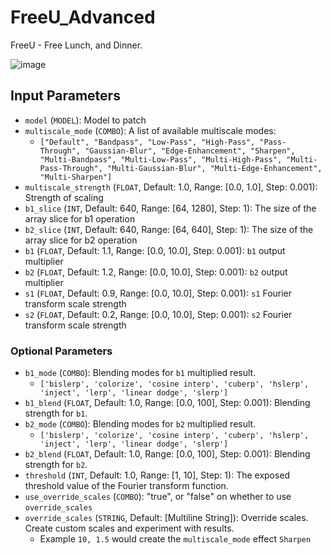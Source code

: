 # FreeU_Advanced
 FreeU - Free Lunch, and Dinner.
 
![image](https://github.com/WASasquatch/FreeU_Advanced/assets/1151589/b68e2830-9110-4497-a0a5-e5b24cc6e012)

## Input Parameters

- `model` (`MODEL`): Model to patch
- `multiscale_mode` (`COMBO`): A list of available multiscale modes:
  - `["Default", "Bandpass", "Low-Pass", "High-Pass", "Pass-Through", "Gaussian-Blur", "Edge-Enhancement", "Sharpen", "Multi-Bandpass", "Multi-Low-Pass", "Multi-High-Pass", "Multi-Pass-Through", "Multi-Gaussian-Blur", "Multi-Edge-Enhancement", "Multi-Sharpen"]`
- `multiscale_strength` (`FLOAT`, Default: 1.0, Range: [0.0, 1.0], Step: 0.001): Strength of scaling
- `b1_slice` (`INT`, Default: 640, Range: [64, 1280], Step: 1): The size of the array slice for b1 operation
- `b2_slice` (`INT`, Default: 640, Range: [64, 640], Step: 1): The size of the array slice for b2 operation
- `b1` (`FLOAT`, Default: 1.1, Range: [0.0, 10.0], Step: 0.001): `b1`  output multiplier
- `b2` (`FLOAT`, Default: 1.2, Range: [0.0, 10.0], Step: 0.001): `b2`  output multiplier
- `s1` (`FLOAT`, Default: 0.9, Range: [0.0, 10.0], Step: 0.001): `s1` Fourier transform scale strength
- `s2` (`FLOAT`, Default: 0.2, Range: [0.0, 10.0], Step: 0.001): `s2` Fourier transform scale strength

### Optional Parameters

- `b1_mode` (`COMBO`): Blending modes for `b1` multiplied result.
  - `['bislerp', 'colorize', 'cosine interp', 'cuberp', 'hslerp', 'inject', 'lerp', 'linear dodge', 'slerp']`
- `b1_blend` (`FLOAT`, Default: 1.0, Range: [0.0, 100], Step: 0.001): Blending strength for `b1`.
- `b2_mode` (`COMBO`): Blending modes for `b2` multiplied result.
  - `['bislerp', 'colorize', 'cosine interp', 'cuberp', 'hslerp', 'inject', 'lerp', 'linear dodge', 'slerp']`
- `b2_blend` (`FLOAT`, Default: 1.0, Range: [0.0, 100], Step: 0.001): Blending strength for `b2`.
- `threshold` (`INT`, Default: 1.0, Range: [1, 10], Step: 1): The exposed threshold value of the Fourier transform function.
- `use_override_scales` (`COMBO`): "true", or "false" on whether to use `override_scales`
- `override_scales` (`STRING`, Default: [Multiline String]): Override scales. Create custom scales and experiment with results.
  - Example `10, 1.5` would create the `multiscale_mode` effect `Sharpen` 
